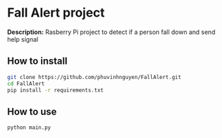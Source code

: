 # Fall Alert project

**Description:** Rasberry Pi project to detect if a person fall down and send help signal

## How to install
```bash
git clone https://github.com/phuvinhnguyen/FallAlert.git
cd FallAlert
pip install -r requirements.txt
```

## How to use

```bash
python main.py
```